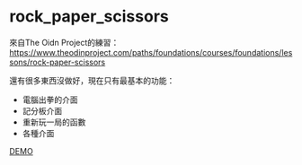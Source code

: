 # rock_paper_scissors

來自The Oidn Project的練習：https://www.theodinproject.com/paths/foundations/courses/foundations/lessons/rock-paper-scissors

還有很多東西沒做好，現在只有最基本的功能：
- 電腦出拳的介面
- 記分板介面
- 重新玩一局的函數
- 各種介面

[DEMO](https://simonecheng.github.io/rock_paper_scissors/)